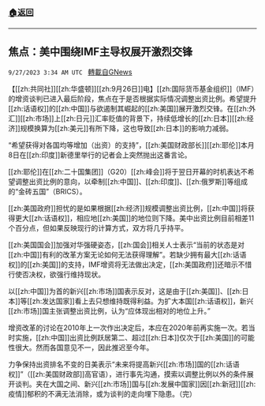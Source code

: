 ###  [:house:返回](README.md)
---


## 焦点：美中围绕IMF主导权展开激烈交锋
`9/27/2023 3:34 AM UTC ` [轉載自GNews](https://gnews.org/articles/1745513)

【[[zh:共同社]][[zh:华盛顿]][[zh:9月26日]]电】[[zh:国际货币基金组织]]（IMF）的增资谈判已进入最后阶段，焦点在于是否根据实际情况调整出资比例。希望提升[[zh:话语权]]的[[zh:中国]]与欲遏制其崛起的[[zh:美国]]展开激烈交锋。在[[zh:外汇]][[zh:市场]]上[[zh:日元]]汇率贬值的背景下，持续低增长的[[zh:日本]][[zh:经济]]规模换算为[[zh:美元]]有所下降，这也导致[[zh:日本]]的影响力减弱。

“希望获得对各国均等增加（出资）的支持”，[[zh:美国财政部长]][[zh:耶伦]]本月8日在[[zh:印度]]新德里举行的记者会上突然抛出这番言论。

[[zh:耶伦]]在[[zh:二十国集团]]（G20）[[zh:峰会]]将于翌日开幕的时机表达不希望调整出资比例的意向，以牵制[[zh:中国]]、[[zh:印度]]、[[zh:俄罗斯]]等组成的“金砖五国”（BRICS）。

[[zh:美国政府]]担忧的是如果根据[[zh:经济]]规模调整出资比例，[[zh:中国]]将获得更大[[zh:话语权]]，相应地[[zh:美国]]的地位则下降。美中出资比例目前相差11个百分点，但如果反映现行的计算方式，双方将几乎持平。

[[zh:美国国会]]加强对华强硬姿态，[[zh:国会]]相关人士表示“当前的状态是对[[zh:中国]]有利的改革方案无论如何无法获得理解”。若缺少拥有最大[[zh:话语权]]的[[zh:美国]]的支持，IMF增资将无法做出决定，[[zh:美国政府]]还暗示不惜行使否决权，欲强行维持现状。

以[[zh:中国]]为首的新兴[[zh:市场]]国表示反对，这是由于[[zh:美国]]、[[zh:日本]]等[[zh:发达国家]]看上去只想维持既得利益。为扩大本国[[zh:话语权]]，新兴[[zh:市场]]国主张调整出资比例，认为“应体现出相对的地位上升。”

增资改革的讨论在2010年上一次作出决定后，本应在2020年前再实施一次。若当时实施，[[zh:中国]]出资比例跃居第二、超过[[zh:日本]]仅次于[[zh:美国]]的可能性很大。然而各国意见不一，因此推迟至今年。

力争保持出资排名不变的日美表示“未来将提高新兴[[zh:市场]]国的[[zh:话语权]]”（[[zh:美国财政部]]高官语），进行事先沟通，摸索以调整比例以外的条件展开谈判。夹在大国之间、新兴[[zh:市场]]国与[[zh:发展中国家]]因[[zh:新冠]][[zh:疫情]]郁积的不满无法消除，或为谈判的走向埋下隐患。（完）
